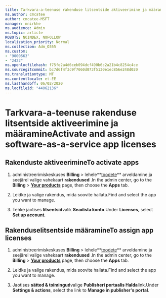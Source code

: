 ```yaml
---
title: Tarkvara-a-teenuse rakenduse litsentside aktiveerimine ja määramine
ms.author: cmcatee
author: cmcatee-MSFT
manager: mnirkhe
ms.audience: Admin
ms.topic: article
ROBOTS: NOINDEX, NOFOLLOW
localization_priority: Normal
ms.collection: Adm_O365
ms.custom:
- "9000563"
- "2422"
ms.openlocfilehash: f75fe2a4d6ceb094dcf490b6c2a21b4c8254c4ce
ms.sourcegitcommit: bc7d6f4f3c9f7060d073f5130e1ec856e248d020
ms.translationtype: MT
ms.contentlocale: et-EE
ms.lasthandoff: 06/02/2020
ms.locfileid: "44062136"
---
```

# <a name="activate-and-assign-software-as-a-service-app-licenses"></a><span data-ttu-id="07a6d-102">Tarkvara-a-teenuse rakenduse litsentside aktiveerimine ja määramine</span><span class="sxs-lookup"><span data-stu-id="07a6d-102">Activate and assign software-as-a-service app licenses</span></span> 

## <a name="to-activate-apps"></a><span data-ttu-id="07a6d-103">Rakenduste aktiveerimine</span><span class="sxs-lookup"><span data-stu-id="07a6d-103">To activate apps</span></span>

1. <span data-ttu-id="07a6d-104">administreerimiskeskuses **Billing**  >  lehele**[toodete](https://go.microsoft.com/fwlink/p/?linkid=842054)** arveldamine ja seejärel valige vahekaart **rakendused** .</span><span class="sxs-lookup"><span data-stu-id="07a6d-104">In the admin center, go to the **Billing** > **[Your products](https://go.microsoft.com/fwlink/p/?linkid=842054)** page, then choose the **Apps** tab.</span></span>

2. <span data-ttu-id="07a6d-105">Leidke ja valige rakendus, mida soovite hallata.</span><span class="sxs-lookup"><span data-stu-id="07a6d-105">Find and select the app you want to manage.</span></span>

3. <span data-ttu-id="07a6d-106">Tehke jaotises **litsentsid**valik **Seadista konto**.</span><span class="sxs-lookup"><span data-stu-id="07a6d-106">Under **Licenses**, select **Set up account**.</span></span>  

## <a name="to-assign-app-licenses"></a><span data-ttu-id="07a6d-107">Rakenduselitsentside määramine</span><span class="sxs-lookup"><span data-stu-id="07a6d-107">To assign app licenses</span></span>

1. <span data-ttu-id="07a6d-108">administreerimiskeskuses **Billing**  >  lehele**[toodete](https://go.microsoft.com/fwlink/p/?linkid=842054)** arveldamine ja seejärel valige vahekaart **rakendused** .</span><span class="sxs-lookup"><span data-stu-id="07a6d-108">In the admin center, go to the **Billing** > **[Your products](https://go.microsoft.com/fwlink/p/?linkid=842054)** page, then choose the **Apps** tab.</span></span>

2. <span data-ttu-id="07a6d-109">Leidke ja valige rakendus, mida soovite hallata.</span><span class="sxs-lookup"><span data-stu-id="07a6d-109">Find and select the app you want to manage.</span></span>  

3. <span data-ttu-id="07a6d-110">Jaotises **sätted & toimingud**valige **Publisheri portaalis Halda**link.</span><span class="sxs-lookup"><span data-stu-id="07a6d-110">Under **Settings & actions**, select the link to **Manage in publisher's portal**.</span></span>